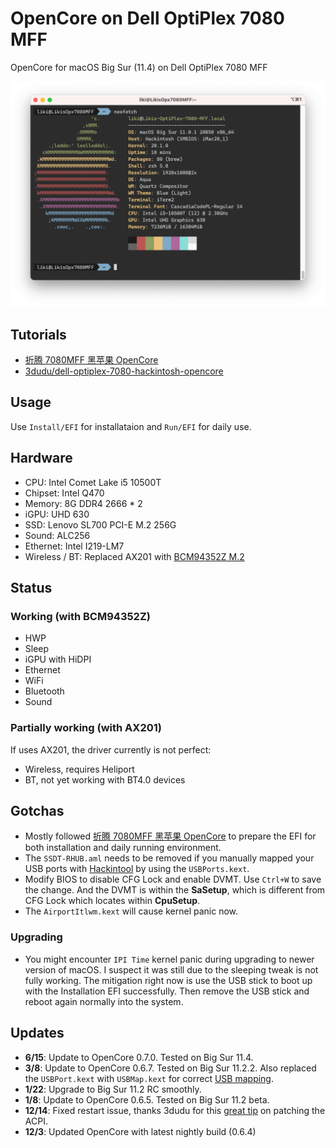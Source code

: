 # OpenCore on Dell OptiPlex 7080 MFF

OpenCore for macOS Big Sur (11.4) on Dell OptiPlex 7080 MFF

![Neofetch](./media/neofetch.png)

## Tutorials

-   [折腾 7080MFF 黑苹果 OpenCore](https://www.jianshu.com/p/d7cfaae60509)
-   [3dudu/dell-optiplex-7080-hackintosh-opencore](https://github.com/3dudu/dell-optiplex-7080-hackintosh-opencore)

## Usage

Use `Install/EFI` for installataion and `Run/EFI` for daily use.

## Hardware

-   CPU: Intel Comet Lake i5 10500T
-   Chipset: Intel Q470
-   Memory: 8G DDR4 2666 \* 2
-   iGPU: UHD 630
-   SSD: Lenovo SL700 PCI-E M.2 256G
-   Sound: ALC256
-   Ethernet: Intel I219-LM7
-   Wireless / BT: Replaced AX201 with [BCM94352Z M.2](https://dortania.github.io/Wireless-Buyers-Guide/types-of-wireless-card/m2.html)

## Status

### Working (with BCM94352Z)

-   HWP
-   Sleep
-   iGPU with HiDPI
-   Ethernet
-   WiFi
-   Bluetooth
-   Sound

### Partially working (with AX201)

If uses AX201, the driver currently is not perfect:

-   Wireless, requires Heliport
-   BT, not yet working with BT4.0 devices

## Gotchas

-   Mostly followed [折腾 7080MFF 黑苹果 OpenCore](https://www.jianshu.com/p/d7cfaae60509) to prepare the EFI for both installation and daily running environment.
-   The `SSDT-RHUB.aml` needs to be removed if you manually mapped your USB ports with [Hackintool](https://github.com/headkaze/Hackintool) by using the `USBPorts.kext`.
-   Modify BIOS to disable CFG Lock and enable DVMT. Use `Ctrl+W` to save the change. And the DVMT is within the **SaSetup**, which is different from CFG Lock which locates within **CpuSetup**.
-   The `AirportItlwm.kext` will cause kernel panic now.

### Upgrading

-   You might encounter `IPI Time` kernel panic during upgrading to newer version of macOS. I suspect it was still due to the sleeping tweak is not fully working. The mitigation right now is use the USB stick to boot up with the Installation EFI successfully. Then remove the USB stick and reboot again normally into the system.

## Updates

-   **6/15**: Update to OpenCore 0.7.0. Tested on Big Sur 11.4.
-   **3/8**: Update to OpenCore 0.6.7. Tested on Big Sur 11.2.2. Also replaced the `USBPort.kext` with `USBMap.kext` for correct [USB mapping](https://dortania.github.io/OpenCore-Post-Install/usb/intel-mapping/intel.html).
-   **1/22**: Upgrade to Big Sur 11.2 RC smoothly.
-   **1/8**: Update to OpenCore 0.6.5. Tested on Big Sur 11.2 beta.
-   **12/14**: Fixed restart issue, thanks 3dudu for this [great tip](http://bbs.pcbeta.com/forum.php?mod=viewthread&tid=1876879) on patching the ACPI.
-   **12/3**: Updated OpenCore with latest nightly build (0.6.4)
